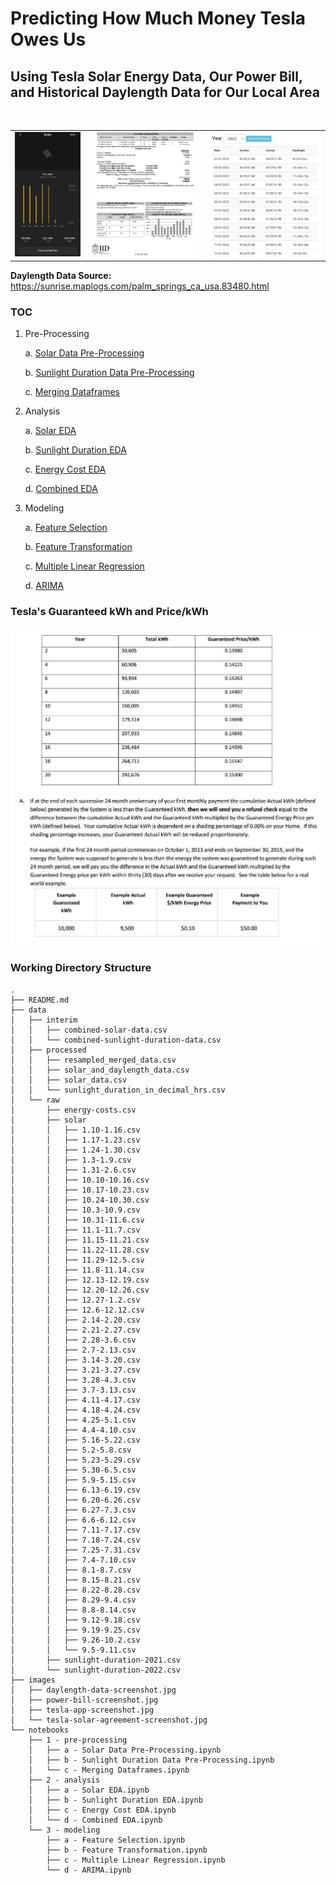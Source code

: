 # Predicting How Much Money Tesla Owes Us
## Using Tesla Solar Energy Data, Our Power Bill, and Historical Daylength Data for Our Local Area
<br>

<table width = "100%">
    <tr>
        <td>
            <img src="./images/tesla-app-screenshot.jpg"/> 
        </td>
        <td>
            <img src="./images/power-bill-screenshot.jpg"/>
        </td>
        <td>
            <img src="./images/daylength-data-screenshot.jpg"/>
        </td>
    </tr>
</table>

**Daylength Data Source:** https://sunrise.maplogs.com/palm_springs_ca_usa.83480.html

### TOC

1. Pre-Processing

    a. [Solar Data Pre-Processing](https://github.com/nickmccarty/solar-energy-predictor/blob/main/notebooks/1%20-%20pre-processing/a%20-%20Solar%20Data%20Pre-Processing.ipynb)
    
    b. [Sunlight Duration Data Pre-Processing](https://github.com/nickmccarty/solar-energy-predictor/blob/main/notebooks/1%20-%20pre-processing/b%20-%20Sunlight%20Duration%20Data%20Pre-Processing.ipynb)
    
    c. [Merging Dataframes](https://github.com/nickmccarty/solar-energy-predictor/blob/main/notebooks/1%20-%20pre-processing/c%20-%20Merging%20Dataframes.ipynb)
    
2. Analysis

    a. [Solar EDA](https://github.com/nickmccarty/solar-energy-predictor/blob/main/notebooks/2%20-%20analysis/a%20-%20Solar%20EDA.ipynb)
    
    b. [Sunlight Duration EDA](https://github.com/nickmccarty/solar-energy-predictor/blob/main/notebooks/2%20-%20analysis/b%20-%20Sunlight%20Duration%20EDA.ipynb)
    
    c. [Energy Cost EDA](https://github.com/nickmccarty/solar-energy-predictor/blob/main/notebooks/2%20-%20analysis/c%20-%20Energy%20Cost%20EDA.ipynb)
    
    d. [Combined EDA](https://github.com/nickmccarty/solar-energy-predictor/blob/main/notebooks/2%20-%20analysis/d%20-%20Combined%20EDA.ipynb)
    
3. Modeling

    a. [Feature Selection](https://github.com/nickmccarty/solar-energy-predictor/blob/main/notebooks/3%20-%20modeling/a%20-%20Feature%20Selection.ipynb)
    
    b. [Feature Transformation](https://github.com/nickmccarty/solar-energy-predictor/blob/main/notebooks/3%20-%20modeling/b%20-%20Feature%20Transformation.ipynb)
    
    c. [Multiple Linear Regression](https://github.com/nickmccarty/solar-energy-predictor/blob/main/notebooks/3%20-%20modeling/c%20-%20Multiple%20Linear%20Regression.ipynb)
    
    d. [ARIMA](https://github.com/nickmccarty/solar-energy-predictor/blob/main/notebooks/3%20-%20modeling/c%20-%20ARIMA.ipynb)

### Tesla's Guaranteed kWh and Price/kWh

<img src="./images/tesla-solar-agreement-screenshot.jpg" width = 500/>

### Working Directory Structure

```
.
├── README.md
├── data
│   ├── interim
│   │   ├── combined-solar-data.csv
│   │   └── combined-sunlight-duration-data.csv
│   ├── processed
│   │   ├── resampled_merged_data.csv
│   │   ├── solar_and_daylength_data.csv
│   │   ├── solar_data.csv
│   │   └── sunlight_duration_in_decimal_hrs.csv
│   └── raw
│       ├── energy-costs.csv
│       ├── solar
│       │   ├── 1.10-1.16.csv
│       │   ├── 1.17-1.23.csv
│       │   ├── 1.24-1.30.csv
│       │   ├── 1.3-1.9.csv
│       │   ├── 1.31-2.6.csv
│       │   ├── 10.10-10.16.csv
│       │   ├── 10.17-10.23.csv
│       │   ├── 10.24-10.30.csv
│       │   ├── 10.3-10.9.csv
│       │   ├── 10.31-11.6.csv
│       │   ├── 11.1-11.7.csv
│       │   ├── 11.15-11.21.csv
│       │   ├── 11.22-11.28.csv
│       │   ├── 11.29-12.5.csv
│       │   ├── 11.8-11.14.csv
│       │   ├── 12.13-12.19.csv
│       │   ├── 12.20-12.26.csv
│       │   ├── 12.27-1.2.csv
│       │   ├── 12.6-12.12.csv
│       │   ├── 2.14-2.20.csv
│       │   ├── 2.21-2.27.csv
│       │   ├── 2.28-3.6.csv
│       │   ├── 2.7-2.13.csv
│       │   ├── 3.14-3.20.csv
│       │   ├── 3.21-3.27.csv
│       │   ├── 3.28-4.3.csv
│       │   ├── 3.7-3.13.csv
│       │   ├── 4.11-4.17.csv
│       │   ├── 4.18-4.24.csv
│       │   ├── 4.25-5.1.csv
│       │   ├── 4.4-4.10.csv
│       │   ├── 5.16-5.22.csv
│       │   ├── 5.2-5.8.csv
│       │   ├── 5.23-5.29.csv
│       │   ├── 5.30-6.5.csv
│       │   ├── 5.9-5.15.csv
│       │   ├── 6.13-6.19.csv
│       │   ├── 6.20-6.26.csv
│       │   ├── 6.27-7.3.csv
│       │   ├── 6.6-6.12.csv
│       │   ├── 7.11-7.17.csv
│       │   ├── 7.18-7.24.csv
│       │   ├── 7.25-7.31.csv
│       │   ├── 7.4-7.10.csv
│       │   ├── 8.1-8.7.csv
│       │   ├── 8.15-8.21.csv
│       │   ├── 8.22-8.28.csv
│       │   ├── 8.29-9.4.csv
│       │   ├── 8.8-8.14.csv
│       │   ├── 9.12-9.18.csv
│       │   ├── 9.19-9.25.csv
│       │   ├── 9.26-10.2.csv
│       │   └── 9.5-9.11.csv
│       ├── sunlight-duration-2021.csv
│       └── sunlight-duration-2022.csv
├── images
│   ├── daylength-data-screenshot.jpg
│   ├── power-bill-screenshot.jpg
│   ├── tesla-app-screenshot.jpg
│   └── tesla-solar-agreement-screenshot.jpg
└── notebooks
    ├── 1 - pre-processing
    │   ├── a - Solar Data Pre-Processing.ipynb
    │   ├── b - Sunlight Duration Data Pre-Processing.ipynb
    │   └── c - Merging Dataframes.ipynb
    ├── 2 - analysis
    │   ├── a - Solar EDA.ipynb
    │   ├── b - Sunlight Duration EDA.ipynb
    │   ├── c - Energy Cost EDA.ipynb
    │   └── d - Combined EDA.ipynb
    └── 3 - modeling
        ├── a - Feature Selection.ipynb
        ├── b - Feature Transformation.ipynb
        ├── c - Multiple Linear Regression.ipynb
        └── d - ARIMA.ipynb
```

